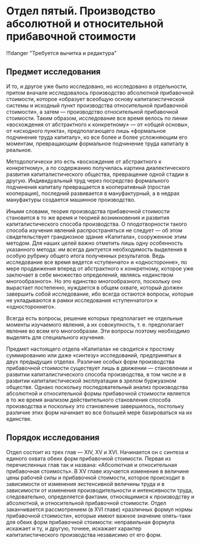 # Отдел пятый. Производство абсолютной и относительной прибавочной стоимости

!!!danger "Требуется вычитка и редактура"

## Предмет исследования

И то, и другое уже было исследовано, но исследовано в отдельности, притом вначале исследовалось производство абсолютной прибавочной стоимости, которое «образует всеобщую основу капиталистической системы и исходный пункт производства относительной прибавочной стоимости», а затем — производство относительной прибавочной стоимости. Таким образом, исследование все время велось по линии «восхождения от абстрактного к конкретному» — от «общей основы», от «исходного пункта», предполагающего лишь «формальное подчинение труда капиталу», ко все более и более усложняющим его моментам, превращающим формальное подчинение труда капиталу в реальное.

Методологически это есть «восхождение от абстрактного к конкретному», а по содержанию получилась картина диалектического развития капиталистического общества, превращение одной стадии в другую. Индивидуальный труд через посредство формального подчинения капиталу превращается в кооперативный (простая кооперация), последний развивается в мануфактурный, а в недрах мануфактуры создается машинное производство.

Иными словами, теория производства прибавочной стоимости становится в то же время и теорией возникновения и развития капиталистического способа производства. О плодотворности такого способа изучения явлений распространяться не следует — об этом свидетельствует грандиозное здание «Капитала», сооруженное этим методом. Для наших целей важно отметить лишь одну особенность указанного метода: им всегда диктуется необходимость выделения в особую рубрику общего итога полученных результатов. Ведь исследование все время ведется «ступенчато» и «односторонне», по мере продвижения вперед от абстрактного к конкретному, которое уже заключает в себе множество определений, являясь «единством многообразного». Но это единство многообразного, поскольку оно вырастает постепенно, нуждается в общем охвате, который должен завершить собой исследование, ибо всегда остаются вопросы, которые не укладываются в рамки исследования «ступенчатого» и «одностороннего».

Всегда есть вопросы, решение которых предполагает не отдельные моменты изучаемого явления, а их совокупность, т. е. предполагает явление во всем его многообразии. Эти вопросы поэтому необходимо выделять для специального изучения.

Предмет настоящего отдела «Капитала» не сводится к простому суммированию или даже «синтезу» исследований, предпринятых в двух предыдущих отделах. Различие особых форм производства прибавочной стоимости существует лишь в движении — становлении и развитии капиталистического способа производства, в том числе и в развитии капиталистической эксплуатации в зрелом буржуазном обществе. Однако поскольку последовательный анализ производства абсолютной и относительной формы прибавочной стоимости является в то же время анализом действительного становления способа производства и поскольку это становление завершилось, постольку различие этих форм начинает во все большей мере базироваться на их единстве.

## Порядок исследования

Отдел состоит из трех глав — XIV, XV и XVI. Начинается он с синтеза и единого охвата обеих форм прибавочной стоимости. Первая из перечисленных глав так и названа: «Абсолютная и относительная прибавочная стоимость». В XV главе изучается изменение в величине цены рабочей силы и прибавочной стоимости, которое происходит в зависимости от изменения экстенсивной величины труда и в зависимости от изменения производительности и интенсивности труда, следовательно, определяется фактами, относящимися к производству и абсолютной, и относительной прибавочной стоимости. Отдел заканчивается рассмотрением (в XVI главе) «различных формул нормы прибавочной стоимости», которые имеют важное значение опять-таки для обеих форм прибавочной стоимости: неправильная формула искажает и ту, и другую, точнее, искажает характер капиталистического производства независимо от его форм.
